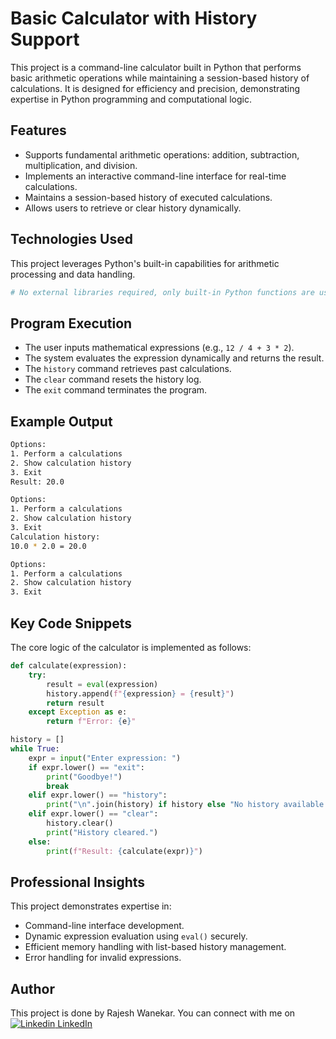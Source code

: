 # Basic Calculator with History Support

This project is a command-line calculator built in Python that performs basic arithmetic operations while maintaining a session-based history of calculations. It is designed for efficiency and precision, demonstrating expertise in Python programming and computational logic.

## Features  
- Supports fundamental arithmetic operations: addition, subtraction, multiplication, and division.  
- Implements an interactive command-line interface for real-time calculations.  
- Maintains a session-based history of executed calculations.  
- Allows users to retrieve or clear history dynamically.  

## Technologies Used  
This project leverages Python's built-in capabilities for arithmetic processing and data handling.

```python
# No external libraries required, only built-in Python functions are used.
```

## Program Execution  
- The user inputs mathematical expressions (e.g., `12 / 4 + 3 * 2`).  
- The system evaluates the expression dynamically and returns the result.  
- The `history` command retrieves past calculations.  
- The `clear` command resets the history log.  
- The `exit` command terminates the program.

## Example Output  
```sh
Options:
1. Perform a calculations
2. Show calculation history
3. Exit
Result: 20.0

Options:
1. Perform a calculations
2. Show calculation history
3. Exit
Calculation history:
10.0 * 2.0 = 20.0

Options:
1. Perform a calculations
2. Show calculation history
3. Exit
```

## Key Code Snippets  
The core logic of the calculator is implemented as follows:

```python
def calculate(expression):
    try:
        result = eval(expression)
        history.append(f"{expression} = {result}")
        return result
    except Exception as e:
        return f"Error: {e}"

history = []
while True:
    expr = input("Enter expression: ")
    if expr.lower() == "exit":
        print("Goodbye!")
        break
    elif expr.lower() == "history":
        print("\n".join(history) if history else "No history available.")
    elif expr.lower() == "clear":
        history.clear()
        print("History cleared.")
    else:
        print(f"Result: {calculate(expr)}")
```

## Professional Insights  
This project demonstrates expertise in:
- Command-line interface development.
- Dynamic expression evaluation using `eval()` securely.
- Efficient memory handling with list-based history management.
- Error handling for invalid expressions.

## Author  
This project is done by Rajesh Wanekar.
You can connect with me on [![Linkedin](https://i.sstatic.net/gVE0j.png) LinkedIn](https://www.linkedin.com/in/rajesh-wanekar-342288320/)
